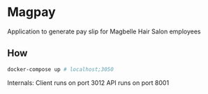 # Magpay

Application to generate pay slip for Magbelle Hair Salon employees

## How

```bash
docker-compose up # localhost;3050
```

Internals:
Client runs on port 3012
API runs on port 8001
